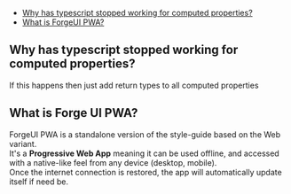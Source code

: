 ﻿- [Why has typescript stopped working for computed properties?](#why-has-typescript-stopped-working-for-computed-properties)
- [What is ForgeUI PWA?](#what-is-forge-ui-pwa)

## Why has typescript stopped working for computed properties?
If this happens then just add return types to all computed properties

## What is Forge UI PWA?
ForgeUI PWA is a standalone version of the style-guide based on the Web variant. <br/>
It's a **Progressive Web App** meaning it can be used offline, and accessed with a native-like feel from any device (desktop, mobile).<br/>
Once the internet connection is restored, the app will automatically update itself if need be.

